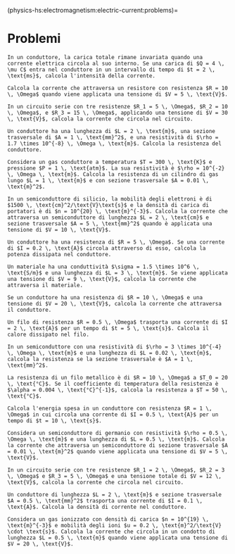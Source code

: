 (physics-hs:electromagnetism:electric-current:problems)=
# Problemi

```{exercise} Conservazione della Carica
In un conduttore, la carica totale rimane invariata quando una corrente elettrica circola al suo interno. Se una carica di $Q = 4 \, \mu C$ entra nel conduttore in un intervallo di tempo di $t = 2 \, \text{ms}$, calcola l'intensità della corrente.
```

```{exercise} Legge di Ohm
Calcola la corrente che attraversa un resistore con resistenza $R = 10 \, \Omega$ quando viene applicata una tensione di $V = 5 \, \text{V}$.
```

```{exercise} Legge di Ohm in un Circuito
In un circuito serie con tre resistenze $R_1 = 5 \, \Omega$, $R_2 = 10 \, \Omega$, e $R_3 = 15 \, \Omega$, applicando una tensione di $V = 30 \, \text{V}$, calcola la corrente che circola nel circuito.
```

```{exercise} Resistenza di un Conduttore
Un conduttore ha una lunghezza di $L = 2 \, \text{m}$, una sezione trasversale di $A = 1 \, \text{mm}^2$, e una resistività di $\rho = 1.7 \times 10^{-8} \, \Omega \, \text{m}$. Calcola la resistenza del conduttore.
```

```{exercise} Conduzione nei Gas
Considera un gas conduttore a temperatura $T = 300 \, \text{K}$ e pressione $P = 1 \, \text{atm}$. La sua resistività è $\rho = 10^{-2} \, \Omega \, \text{m}$. Calcola la resistenza di un cilindro di gas lungo $L = 1 \, \text{m}$ e con sezione trasversale $A = 0.01 \, \text{m}^2$.
```

```{exercise} Corrente nei Semiconduttori
In un semiconduttore di silicio, la mobilità degli elettroni è di $1500 \, \text{cm}^2/\text{V}\text{s}$ e la densità di carica di portatori è di $n = 10^{20} \, \text{m}^{-3}$. Calcola la corrente che attraversa un semiconduttore di lunghezza $L = 2 \, \text{cm}$ e sezione trasversale $A = 5 \, \text{mm}^2$ quando è applicata una tensione di $V = 10 \, \text{V}$.
```

```{exercise} Corrente Elettrica in un Conduttore
Un conduttore ha una resistenza di $R = 5 \, \Omega$. Se una corrente di $I = 0.2 \, \text{A}$ circola attraverso di esso, calcola la potenza dissipata nel conduttore.
```

```{exercise} Conduttività di un Materiale
Un materiale ha una conduttività $\sigma = 1.5 \times 10^6 \, \text{S/m}$ e una lunghezza di $L = 3 \, \text{m}$. Se viene applicata una tensione di $V = 9 \, \text{V}$, calcola la corrente che attraversa il materiale.
```

```{exercise} La Corrente in un Conduttore
Se un conduttore ha una resistenza di $R = 10 \, \Omega$ e una tensione di $V = 20 \, \text{V}$, calcola la corrente che attraversa il conduttore.
```

```{exercise} Effetto Joule
Un filo di resistenza $R = 0.5 \, \Omega$ trasporta una corrente di $I = 2 \, \text{A}$ per un tempo di $t = 5 \, \text{s}$. Calcola il calore dissipato nel filo.
```

```{exercise} Legge di Ohm per un Semiconduttore
In un semiconduttore con una resistività di $\rho = 3 \times 10^{-4} \, \Omega \, \text{m}$ e una lunghezza di $L = 0.02 \, \text{m}$, calcola la resistenza se la sezione trasversale è $A = 1 \, \text{mm}^2$.
```

```{exercise} Effetto della Temperatura sulla Resistenza
La resistenza di un filo metallico è di $R = 10 \, \Omega$ a $T_0 = 20 \, \text{°C}$. Se il coefficiente di temperatura della resistenza è $\alpha = 0.004 \, \text{°C}^{-1}$, calcola la resistenza a $T = 50 \, \text{°C}$.
```

```{exercise} Energia Spesa in un Conduttore
Calcola l'energia spesa in un conduttore con resistenza $R = 1 \, \Omega$ in cui circola una corrente di $I = 0.5 \, \text{A}$ per un tempo di $t = 10 \, \text{s}$.
```

```{exercise} Conduzione nei Semiconduttori
Considera un semiconduttore di germanio con resistività $\rho = 0.5 \, \Omega \, \text{m}$ e una lunghezza di $L = 0.5 \, \text{m}$. Calcola la corrente che attraversa un semiconduttore di sezione trasversale $A = 0.01 \, \text{m}^2$ quando viene applicata una tensione di $V = 5 \, \text{V}$.
```

```{exercise} Corrente in un Circuito Serie
In un circuito serie con tre resistenze $R_1 = 2 \, \Omega$, $R_2 = 3 \, \Omega$ e $R_3 = 5 \, \Omega$ e una tensione totale di $V = 12 \, \text{V}$, calcola la corrente che circola nel circuito.
```

```{exercise} Densità di Corrente in un Conduttore
Un conduttore di lunghezza $L = 2 \, \text{m}$ e sezione trasversale $A = 0.5 \, \text{mm}^2$ trasporta una corrente di $I = 0.1 \, \text{A}$. Calcola la densità di corrente nel conduttore.
```

```{exercise} Legge di Ohm per un Gas
Considera un gas ionizzato con densità di carica $n = 10^{19} \, \text{m}^{-3}$ e mobilità degli ioni $u = 0.2 \, \text{m}^2/\text{V} \cdot \text{s}$. Calcola la corrente che circola in un condotto di lunghezza $L = 0.5 \, \text{m}$ quando viene applicata una tensione di $V = 20 \, \text{V}$.
```
